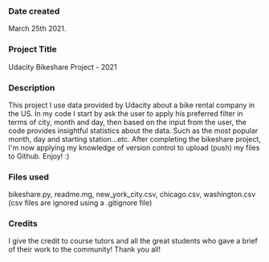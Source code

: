### Date created
March 25th 2021.

### Project Title
Udacity Bikeshare Project - 2021

### Description
This project I use data provided by Udacity about a bike rental company in the US. In my code I start by ask the user to apply his preferred filter in terms of city, month and day, then based on the input from the user, the code provides insightful statistics about the data. Such as the most popular month, day and starting station...etc. After completing the bikeshare project, I'm now applying my knowledge of version control to upload (push) my files to Github. Enjoy! :)

### Files used
bikeshare.py, readme.mg, new_york_city.csv, chicago.csv, washington.csv (csv files are ignored using a .gitignore file)

### Credits
I give the credit to course tutors and all the great students who gave a brief of their work to the community! Thank you all!
